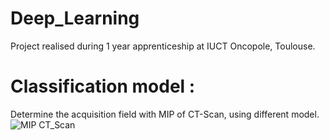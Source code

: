 # Deep_Learning

Project realised during  1 year apprenticeship at IUCT Oncopole, Toulouse. 

# Classification model : 
Determine the acquisition field with MIP of CT-Scan, using different model. 
![MIP CT_Scan](r'C:\Users\wendy\Documents\STAGE\ct_1.png')
